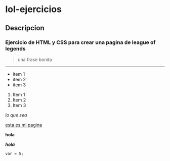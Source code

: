 # lol-ejercicios
## Descripcion
### Ejercicio de HTML y CSS para crear una pagina de league of legends
> una frase bonita 
***
* item 1
* item 2
* item 3
1. Item 1
2. Item 2
3. Item 3


*lo que sea*


[esta es mi pagina](https://holmercabrera.github.io/lol-ejercicios/)


**hola**


***hola***

`var = 5;`


